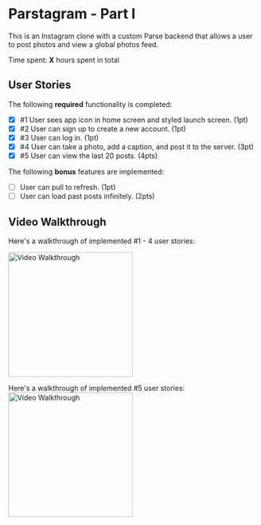 # Parstagram - Part I

This is an Instagram clone with a custom Parse backend that allows a user to post photos and view a global photos feed.

Time spent: **X** hours spent in total

## User Stories

The following **required** functionality is completed:

- [x] #1 User sees app icon in home screen and styled launch screen. (1pt)
- [x] #2 User can sign up to create a new account. (1pt)
- [x] #3 User can log in. (1pt)
- [x] #4 User can take a photo, add a caption, and post it to the server. (3pt)
- [x] #5 User can view the last 20 posts. (4pts)

The following **bonus** features are implemented:

- [ ] User can pull to refresh. (1pt)
- [ ] User can load past posts infinitely. (2pts)

## Video Walkthrough

Here's a walkthrough of implemented #1 - 4 user stories:

<img src='week5.gif' title='Video Walkthrough' width='250' alt='Video Walkthrough' />

Here's a walkthrough of implemented #5 user stories:
<img src='week5-1.gif' title='Video Walkthrough' width='250' alt='Video Walkthrough' />